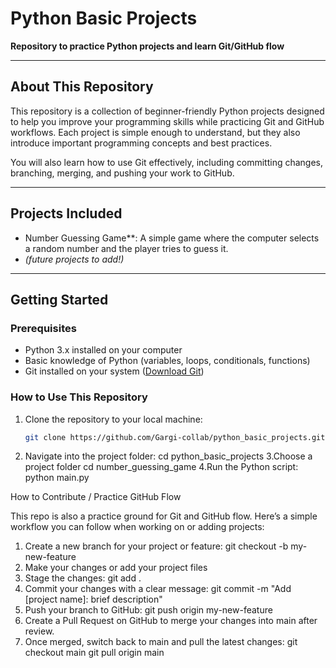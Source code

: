# Python Basic Projects

**Repository to practice Python projects and learn Git/GitHub flow**

---

## About This Repository

This repository is a collection of beginner-friendly Python projects designed to help you improve your programming skills while practicing Git and GitHub workflows. Each project is simple enough to understand, but they also introduce important programming concepts and best practices.

You will also learn how to use Git effectively, including committing changes, branching, merging, and pushing your work to GitHub.

---

## Projects Included

- Number Guessing Game**: A simple game where the computer selects a random number and the player tries to guess it.
- *(future projects to add!)*

---

## Getting Started

### Prerequisites

- Python 3.x installed on your computer
- Basic knowledge of Python (variables, loops, conditionals, functions)
- Git installed on your system ([Download Git](https://git-scm.com/downloads))

### How to Use This Repository

1. Clone the repository to your local machine:  
   ```bash
   git clone https://github.com/Gargi-collab/python_basic_projects.git
2. Navigate into the project folder:
   cd python_basic_projects
3.Choose a project folder
   cd number_guessing_game
4.Run the Python script:
   python main.py


How to Contribute / Practice GitHub Flow

This repo is also a practice ground for Git and GitHub flow. Here’s a simple workflow you can follow when working on or adding projects:

1. Create a new branch for your project or feature:
     git checkout -b my-new-feature
2. Make your changes or add your project files
3. Stage the changes:
     git add .
4. Commit your changes with a clear message:
     git commit -m "Add [project name]: brief description"
5. Push your branch to GitHub:
     git push origin my-new-feature
6. Create a Pull Request on GitHub to merge your changes into main after review.
7. Once merged, switch back to main and pull the latest changes:
     git checkout main
     git pull origin main
